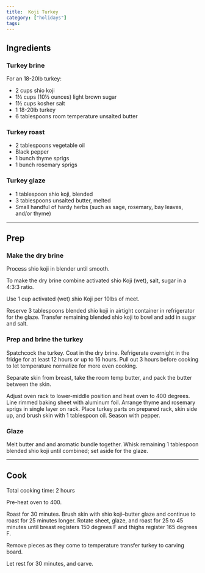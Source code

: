 ```yaml
---
title:  Koji Turkey
category: ["holidays"]
tags:
---
```


## Ingredients

### Turkey brine

For an 18-20lb turkey:
* 2 cups shio koji
* 1½ cups (10½ ounces) light brown sugar
* 1½ cups kosher salt
* 1 18-20lb turkey
* 6 tablespoons room temperature unsalted butter 

### Turkey roast

* 2 tablespoons vegetable oil
* Black pepper
* 1 bunch thyme sprigs
* 1 bunch rosemary sprigs

### Turkey glaze

* 1 tablespoon shio koji, blended
* 3 tablespoons unsalted butter, melted
* Small handful of hardy herbs (such as sage, rosemary, bay leaves, and/or thyme)

---

## Prep

### Make the dry brine

Process shio koji in blender until smooth. 

To make the dry brine combine activated shio Koji (wet), salt, sugar in a 4:3:3 ratio.

Use 1 cup activated (wet) shio Koji per 10lbs of meet.

Reserve 3 tablespoons blended shio koji in airtight container in refrigerator for the glaze. Transfer remaining blended shio koji to bowl and add in sugar and salt.

### Prep and brine the turkey

Spatchcock the turkey. Coat in the dry brine. Refrigerate overnight in the fridge for at least 12 hours or up to 16 hours. Pull out 3 hours before cooking to let temperature normalize for more even cooking.

Separate skin from breast, take the room temp butter, and pack the butter between the skin.

Adjust oven rack to lower-middle position and heat oven to 400 degrees. Line rimmed baking sheet with aluminum foil. Arrange thyme and rosemary sprigs in single layer on rack. Place turkey parts on prepared rack, skin side up, and brush skin with 1 tablespoon oil. Season with pepper.

### Glaze
Melt butter and and aromatic bundle together. Whisk remaining 1 tablespoon blended shio koji until combined; set aside for the glaze.

---
## Cook

Total cooking time: 2 hours

<p>Pre-heat oven to 400.</p>

<p>Roast for 30 minutes. Brush skin with shio koji–butter glaze and continue to roast for 25 minutes longer. Rotate sheet, glaze, and roast for 25 to 45 minutes until breast registers 150 degrees F and thighs register 165 degrees F.</p>

<p>Remove pieces as they come to temperature transfer turkey to carving board.</p>

<p>Let rest for 30 minutes, and carve.</p>

